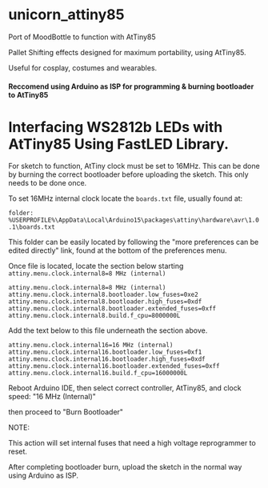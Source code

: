 # unicorn_attiny85
 Port of MoodBottle to function with AtTiny85


Pallet Shifting effects designed for maximum portability, using AtTiny85. 

Useful for cosplay, costumes and wearables.


####  Reccomend using Arduino as ISP for programming & burning bootloader to AtTiny85


# Interfacing WS2812b LEDs with AtTiny85 Using FastLED Library.

For sketch to function, AtTiny clock must be set to 16MHz. This can be done by burning the correct bootloader before uploading the sketch. This only needs to be done once.

To set 16MHz internal clock locate the `boards.txt` file, usually found at:

`folder: %USERPROFILE%\AppData\Local\Arduino15\packages\attiny\hardware\avr\1.0.1\boards.txt`

This folder can be easily located by following the "more preferences can be edited directly" link, 
found at the bottom of the preferences menu.


Once file is located, locate the section below starting `attiny.menu.clock.internal8=8 MHz (internal)` 


```
attiny.menu.clock.internal8=8 MHz (internal)
attiny.menu.clock.internal8.bootloader.low_fuses=0xe2
attiny.menu.clock.internal8.bootloader.high_fuses=0xdf
attiny.menu.clock.internal8.bootloader.extended_fuses=0xff
attiny.menu.clock.internal8.build.f_cpu=8000000L
```

Add the text below to this file underneath the section above.

```
attiny.menu.clock.internal16=16 MHz (internal)
attiny.menu.clock.internal16.bootloader.low_fuses=0xf1
attiny.menu.clock.internal16.bootloader.high_fuses=0xdf
attiny.menu.clock.internal16.bootloader.extended_fuses=0xff
attiny.menu.clock.internal16.build.f_cpu=16000000L

```

Reboot Arduino IDE, then select correct controller, AtTiny85, and clock speed: "16 MHz (Internal)"

then proceed to "Burn Bootloader"


NOTE:

This action will set internal fuses that need a high voltage reprogrammer to reset.

After completing bootloader burn, upload the sketch in the normal way using Arduino as ISP.